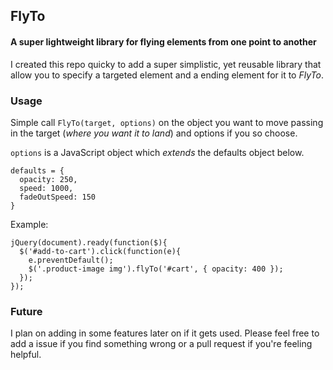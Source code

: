 ## FlyTo
#### A super lightweight library for flying elements from one point to another

I created this repo quicky to add a super simplistic, yet reusable library that allow you to specify a targeted element and a ending element for it to *FlyTo*.

### Usage
Simple call `FlyTo(target, options)` on the object you want to move passing in the target (*where you want it to land*) and options if you so choose.

`options` is a JavaScript object which *extends* the defaults object below.
```
defaults = {
  opacity: 250,
  speed: 1000,
  fadeOutSpeed: 150
}
```

Example:
```
jQuery(document).ready(function($){
  $('#add-to-cart').click(function(e){
    e.preventDefault();
    $('.product-image img').flyTo('#cart', { opacity: 400 });
  });
});
```

### Future
I plan on adding in some features later on if it gets used. Please feel free to add a issue if you find something wrong or a pull request if you're feeling helpful.
